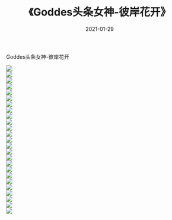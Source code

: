﻿---
layout: post
title:  《Goddes头条女神-彼岸花开》
date:   2021-01-29
img: http://img.660000.xyz/Sharelink/网络美图/2021/Goddes头条女神-彼岸花开/000.jpg
categories: [美女, 清纯, 唯美]
---

Goddes头条女神-彼岸花开

  ![](http://img.660000.xyz/Sharelink/网络美图/2021/Goddes头条女神-彼岸花开/001.jpg) <br> ![](http://img.660000.xyz/Sharelink/网络美图/2021/Goddes头条女神-彼岸花开/002.jpg) <br> ![](http://img.660000.xyz/Sharelink/网络美图/2021/Goddes头条女神-彼岸花开/003.jpg) <br> ![](http://img.660000.xyz/Sharelink/网络美图/2021/Goddes头条女神-彼岸花开/004.jpg) <br> ![](http://img.660000.xyz/Sharelink/网络美图/2021/Goddes头条女神-彼岸花开/005.jpg) <br> ![](http://img.660000.xyz/Sharelink/网络美图/2021/Goddes头条女神-彼岸花开/006.jpg) <br> ![](http://img.660000.xyz/Sharelink/网络美图/2021/Goddes头条女神-彼岸花开/007.jpg) <br> ![](http://img.660000.xyz/Sharelink/网络美图/2021/Goddes头条女神-彼岸花开/008.jpg) <br> ![](http://img.660000.xyz/Sharelink/网络美图/2021/Goddes头条女神-彼岸花开/009.jpg) <br> ![](http://img.660000.xyz/Sharelink/网络美图/2021/Goddes头条女神-彼岸花开/010.jpg) <br> ![](http://img.660000.xyz/Sharelink/网络美图/2021/Goddes头条女神-彼岸花开/011.jpg) <br> ![](http://img.660000.xyz/Sharelink/网络美图/2021/Goddes头条女神-彼岸花开/012.jpg) <br> ![](http://img.660000.xyz/Sharelink/网络美图/2021/Goddes头条女神-彼岸花开/013.jpg) <br> ![](http://img.660000.xyz/Sharelink/网络美图/2021/Goddes头条女神-彼岸花开/014.jpg) <br> ![](http://img.660000.xyz/Sharelink/网络美图/2021/Goddes头条女神-彼岸花开/015.jpg) <br> ![](http://img.660000.xyz/Sharelink/网络美图/2021/Goddes头条女神-彼岸花开/016.jpg) <br> ![](http://img.660000.xyz/Sharelink/网络美图/2021/Goddes头条女神-彼岸花开/017.jpg) <br> ![](http://img.660000.xyz/Sharelink/网络美图/2021/Goddes头条女神-彼岸花开/018.jpg) <br> ![](http://img.660000.xyz/Sharelink/网络美图/2021/Goddes头条女神-彼岸花开/019.jpg) <br> ![](http://img.660000.xyz/Sharelink/网络美图/2021/Goddes头条女神-彼岸花开/020.jpg) <br> ![](http://img.660000.xyz/Sharelink/网络美图/2021/Goddes头条女神-彼岸花开/021.jpg) <br> ![](http://img.660000.xyz/Sharelink/网络美图/2021/Goddes头条女神-彼岸花开/022.jpg) <br> ![](http://img.660000.xyz/Sharelink/网络美图/2021/Goddes头条女神-彼岸花开/023.jpg) <br> ![](http://img.660000.xyz/Sharelink/网络美图/2021/Goddes头条女神-彼岸花开/024.jpg) <br> ![](http://img.660000.xyz/Sharelink/网络美图/2021/Goddes头条女神-彼岸花开/025.jpg) <br>